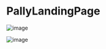 # PallyLandingPage
![image](https://user-images.githubusercontent.com/64661378/185582905-4beecc5b-f365-47de-8314-dee424c4f7b3.png)

![image](https://user-images.githubusercontent.com/64661378/185585406-4907279e-65f6-4d0c-87cd-ae38790d15d1.png)
